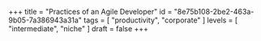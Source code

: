 +++
title = "Practices of an Agile Developer"
id = "8e75b108-2be2-463a-9b05-7a386943a31a"
tags = [ "productivity", "corporate" ]
levels = [ "intermediate", "niche" ]
draft = false
+++
